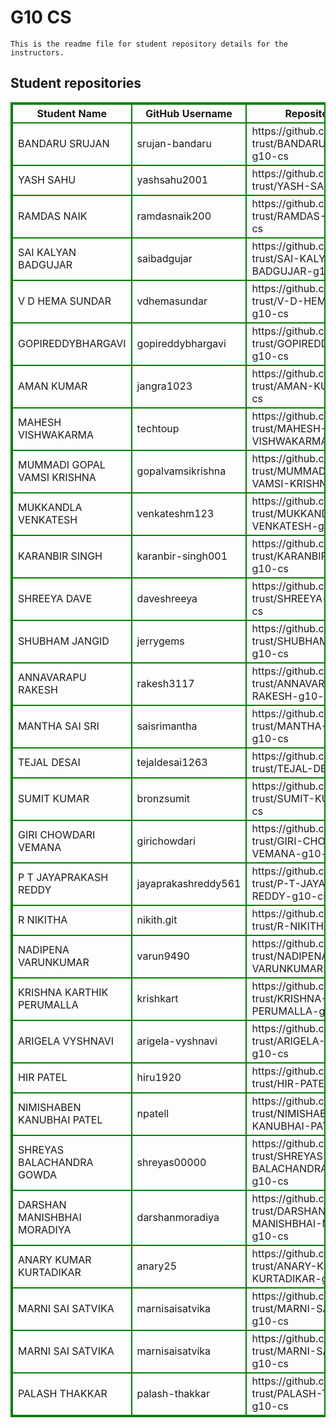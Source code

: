 # G10 CS
    This is the readme file for student repository details for the instructors.
## Student repositories 
<table style="border : 2px solid green; width:100%;">
<tr >
<th style="border : 2px solid green;">Student Name</th>
<th style="border : 2px solid green;">GitHub Username</th>
<th style="border : 2px solid green;">Repository link</th>
</tr>
<tr style="border : 2px solid green;">
<td style="border : 2px solid green;">BANDARU SRUJAN</td> 

<td style="border : 2px solid green;">srujan-bandaru</td> 

<td style="border : 2px solid green;">https://github.com/sure-trust/BANDARU-SRUJAN-g10-cs</td> 
</tr>

<tr style="border : 2px solid green;">
<td style="border : 2px solid green;">YASH SAHU</td> 

<td style="border : 2px solid green;">yashsahu2001</td> 

<td style="border : 2px solid green;">https://github.com/sure-trust/YASH-SAHU-g10-cs</td> 
</tr>

<tr style="border : 2px solid green;">
<td style="border : 2px solid green;">RAMDAS NAIK</td> 

<td style="border : 2px solid green;">ramdasnaik200</td> 

<td style="border : 2px solid green;">https://github.com/sure-trust/RAMDAS-NAIK-g10-cs</td> 
</tr>

<tr style="border : 2px solid green;">
<td style="border : 2px solid green;">SAI KALYAN BADGUJAR</td> 

<td style="border : 2px solid green;">saibadgujar</td> 

<td style="border : 2px solid green;">https://github.com/sure-trust/SAI-KALYAN-BADGUJAR-g10-cs</td> 
</tr>

<tr style="border : 2px solid green;">
<td style="border : 2px solid green;">V D HEMA SUNDAR</td> 

<td style="border : 2px solid green;">vdhemasundar</td> 

<td style="border : 2px solid green;">https://github.com/sure-trust/V-D-HEMA-SUNDAR-g10-cs</td> 
</tr>

<tr style="border : 2px solid green;">
<td style="border : 2px solid green;">GOPIREDDYBHARGAVI</td> 

<td style="border : 2px solid green;">gopireddybhargavi</td> 

<td style="border : 2px solid green;">https://github.com/sure-trust/GOPIREDDYBHARGAVI-g10-cs</td> 
</tr>

<tr style="border : 2px solid green;">
<td style="border : 2px solid green;">AMAN KUMAR</td> 

<td style="border : 2px solid green;">jangra1023</td> 

<td style="border : 2px solid green;">https://github.com/sure-trust/AMAN-KUMAR-g10-cs</td> 
</tr>

<tr style="border : 2px solid green;">
<td style="border : 2px solid green;">MAHESH VISHWAKARMA</td> 

<td style="border : 2px solid green;">techtoup</td> 

<td style="border : 2px solid green;">https://github.com/sure-trust/MAHESH-VISHWAKARMA-g10-cs</td> 
</tr>

<tr style="border : 2px solid green;">
<td style="border : 2px solid green;">MUMMADI GOPAL VAMSI KRISHNA</td> 

<td style="border : 2px solid green;">gopalvamsikrishna</td> 

<td style="border : 2px solid green;">https://github.com/sure-trust/MUMMADI-GOPAL-VAMSI-KRISHNA-g10-cs</td> 
</tr>

<tr style="border : 2px solid green;">
<td style="border : 2px solid green;">MUKKANDLA VENKATESH</td> 

<td style="border : 2px solid green;">venkateshm123</td> 

<td style="border : 2px solid green;">https://github.com/sure-trust/MUKKANDLA-VENKATESH-g10-cs</td> 
</tr>

<tr style="border : 2px solid green;">
<td style="border : 2px solid green;">KARANBIR SINGH</td> 

<td style="border : 2px solid green;">karanbir-singh001</td> 

<td style="border : 2px solid green;">https://github.com/sure-trust/KARANBIR-SINGH-g10-cs</td> 
</tr>

<tr style="border : 2px solid green;">
<td style="border : 2px solid green;">SHREEYA DAVE</td> 

<td style="border : 2px solid green;">daveshreeya</td> 

<td style="border : 2px solid green;">https://github.com/sure-trust/SHREEYA-DAVE-g10-cs</td> 
</tr>

<tr style="border : 2px solid green;">
<td style="border : 2px solid green;">SHUBHAM JANGID</td> 

<td style="border : 2px solid green;">jerrygems</td> 

<td style="border : 2px solid green;">https://github.com/sure-trust/SHUBHAM-JANGID-g10-cs</td> 
</tr>

<tr style="border : 2px solid green;">
<td style="border : 2px solid green;">ANNAVARAPU RAKESH</td> 

<td style="border : 2px solid green;">rakesh3117</td> 

<td style="border : 2px solid green;">https://github.com/sure-trust/ANNAVARAPU-RAKESH-g10-cs</td> 
</tr>

<tr style="border : 2px solid green;">
<td style="border : 2px solid green;">MANTHA SAI SRI</td> 

<td style="border : 2px solid green;">saisrimantha</td> 

<td style="border : 2px solid green;">https://github.com/sure-trust/MANTHA-SAI-SRI-g10-cs</td> 
</tr>

<tr style="border : 2px solid green;">
<td style="border : 2px solid green;">TEJAL DESAI</td> 

<td style="border : 2px solid green;">tejaldesai1263</td> 

<td style="border : 2px solid green;">https://github.com/sure-trust/TEJAL-DESAI-g10-cs</td> 
</tr>

<tr style="border : 2px solid green;">
<td style="border : 2px solid green;">SUMIT KUMAR</td> 

<td style="border : 2px solid green;">bronzsumit</td> 

<td style="border : 2px solid green;">https://github.com/sure-trust/SUMIT-KUMAR-g10-cs</td> 
</tr>

<tr style="border : 2px solid green;">
<td style="border : 2px solid green;">GIRI CHOWDARI VEMANA</td> 

<td style="border : 2px solid green;">girichowdari</td> 

<td style="border : 2px solid green;">https://github.com/sure-trust/GIRI-CHOWDARI-VEMANA-g10-cs</td> 
</tr>

<tr style="border : 2px solid green;">
<td style="border : 2px solid green;">P T JAYAPRAKASH REDDY</td> 

<td style="border : 2px solid green;">jayaprakashreddy561</td> 

<td style="border : 2px solid green;">https://github.com/sure-trust/P-T-JAYAPRAKASH-REDDY-g10-cs</td> 
</tr>

<tr style="border : 2px solid green;">
<td style="border : 2px solid green;">R NIKITHA</td> 

<td style="border : 2px solid green;">nikith.git</td> 

<td style="border : 2px solid green;">https://github.com/sure-trust/R-NIKITHA-g10-cs</td> 
</tr>

<tr style="border : 2px solid green;">
<td style="border : 2px solid green;">NADIPENA VARUNKUMAR</td> 

<td style="border : 2px solid green;">varun9490</td> 

<td style="border : 2px solid green;">https://github.com/sure-trust/NADIPENA-VARUNKUMAR-g10-cs</td> 
</tr>

<tr style="border : 2px solid green;">
<td style="border : 2px solid green;">KRISHNA KARTHIK PERUMALLA</td> 

<td style="border : 2px solid green;">krishkart</td> 

<td style="border : 2px solid green;">https://github.com/sure-trust/KRISHNA-KARTHIK-PERUMALLA-g10-cs</td> 
</tr>

<tr style="border : 2px solid green;">
<td style="border : 2px solid green;">ARIGELA VYSHNAVI</td> 

<td style="border : 2px solid green;">arigela-vyshnavi</td> 

<td style="border : 2px solid green;">https://github.com/sure-trust/ARIGELA-VYSHNAVI-g10-cs</td> 
</tr>

<tr style="border : 2px solid green;">
<td style="border : 2px solid green;">HIR PATEL</td> 

<td style="border : 2px solid green;">hiru1920</td> 

<td style="border : 2px solid green;">https://github.com/sure-trust/HIR-PATEL-g10-cs</td> 
</tr>

<tr style="border : 2px solid green;">
<td style="border : 2px solid green;">NIMISHABEN KANUBHAI PATEL</td> 

<td style="border : 2px solid green;">npatell</td> 

<td style="border : 2px solid green;">https://github.com/sure-trust/NIMISHABEN-KANUBHAI-PATEL-g10-cs</td> 
</tr>

<tr style="border : 2px solid green;">
<td style="border : 2px solid green;">SHREYAS BALACHANDRA GOWDA</td> 

<td style="border : 2px solid green;">shreyas00000</td> 

<td style="border : 2px solid green;">https://github.com/sure-trust/SHREYAS-BALACHANDRA-GOWDA-g10-cs</td> 
</tr>

<tr style="border : 2px solid green;">
<td style="border : 2px solid green;">DARSHAN MANISHBHAI MORADIYA</td> 

<td style="border : 2px solid green;">darshanmoradiya</td> 

<td style="border : 2px solid green;">https://github.com/sure-trust/DARSHAN-MANISHBHAI-MORADIYA-g10-cs</td> 
</tr>

<tr style="border : 2px solid green;">
<td style="border : 2px solid green;">ANARY KUMAR KURTADIKAR</td> 

<td style="border : 2px solid green;">anary25</td> 

<td style="border : 2px solid green;">https://github.com/sure-trust/ANARY-KUMAR-KURTADIKAR-g10-cs</td> 
</tr>

<tr style="border : 2px solid green;">
<td style="border : 2px solid green;">MARNI SAI SATVIKA</td> 

<td style="border : 2px solid green;">marnisaisatvika</td> 

<td style="border : 2px solid green;">https://github.com/sure-trust/MARNI-SAI-SATVIKA-g10-cs</td> 
</tr>

<tr style="border : 2px solid green;">
<td style="border : 2px solid green;">MARNI SAI SATVIKA</td> 

<td style="border : 2px solid green;">marnisaisatvika</td> 

<td style="border : 2px solid green;">https://github.com/sure-trust/MARNI-SAI-SATVIKA-g10-cs</td> 
</tr>

<tr style="border : 2px solid green;">
<td style="border : 2px solid green;">PALASH THAKKAR</td> 

<td style="border : 2px solid green;">palash-thakkar</td> 

<td style="border : 2px solid green;">https://github.com/sure-trust/PALASH-THAKKAR-g10-cs</td> 
</tr>

